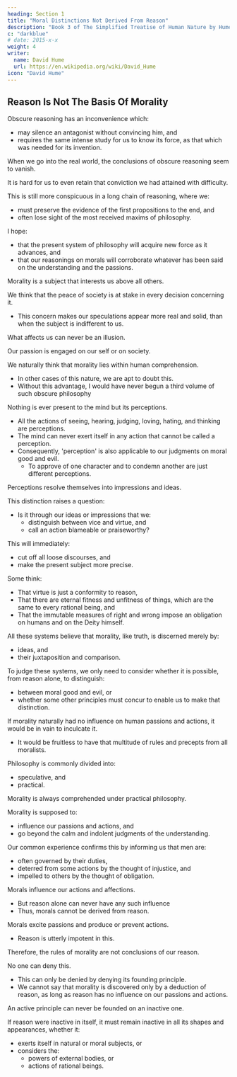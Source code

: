 ```yaml
---
heading: Section 1
title: "Moral Distinctions Not Derived From Reason"
description: "Book 3 of The Simplified Treatise of Human Nature by Hume"
c: "darkblue"
# date: 2015-x-x
weight: 4
writer:
  name: David Hume
  url: https://en.wikipedia.org/wiki/David_Hume
icon: "David Hume"
---
```


<!-- 
Part 1: Virtue And Vice In General

Section 1: Moral Distinctions Not Derived from Reason

     Reason Is Not The Basis Of Morality

     Why Reason Is Not The Basis Of Morality

     Moral Judgments

     Moral Judgments Are Not Based on Relations

Section 2: Moral Distinctions Derived From A Moral Sense

     Morality Is Based On Feeling

     Three Definitions Of The Word 'Nature'

Part 2: Justice And Injustice

Section 1: Moral Distinctions Not Derived from Reason

     The Virtuous Motive

     The Private and Public Interests Are Not The Motive To Justice Or Morality

     Party Interest Is Not The Motive To Justice Or Morality

     The Sense Of Justice Is Artificial, But Its Motive Or Moral Sense Is Natural

Section 2: The Origin Of Justice and Property

     Hume's Division of Labour

     The First And Original Principle Of Human Society

     Property and Justice

     The Social, Restrained Self-Interest

     The 'State Of Nature' And The Origin Of Justice And Property

Section 3: The Rules Which Determine Property

     The Stability of Possession

     Rules For The Stability Of Possession

     The Definition Of Possession

     The Influence Of Time On Possession

Section 4: Transference Of Property By Consent

Section 5: Promises

     Self-Interest

     The Obligation Of Promises Is An Invention For The Interest Of Society

Section 6: More Reflections On Justice And Injustice

     Arguments To Prove That Justice Is Artificial

Section 7: The Origin Of Government

     The Short-Sightedness Of Humans

     The Government As The Solution

     Advantages Of Government

Section 8: The Source Of Allegiance

     The Establishment Of Government

     Rebellion

Section 9: The Measures Of Allegiance

     Allegiance For Protection And Security

     Allegiance For The Public Interest

Section 10: The Objects Of Allegiance

     The First Source Of Authority: Long Possession

     The Second Source Of Authority: Present Possession

     The Third Source of Authority: Right Of Conquest

     The Fourth Source Of Authority: Right of Succession

     The Fifth Source of Authority: Positive Laws

Section 11: The Laws of Nations

     Nations As Persons

     Differet Moral Systems

Section 12: Chastity and Modesty

     The Difference Between Male And Female Anatomy

     Restraint On Women

Part 3: The Other Virtues and Vices

Section 1: The Origin Of The Natural Virtues And Vices

     Actions Themselves Are Not The Basis Of Morality

     Sympathy As The Basis Of Morals And Beauty

     Moral Sentiments

     Moral judgments Are Not Based On Relations

Section 2: The Greatness Of Mind

     Sympathy

Section 3: Goodness And Bevenolence

     Pride And Heroism

Section 4: Natural Abilities

     Natural Abilities

     Natural Abilities Are More Invariable, Moral Qualities Are More Variable

     The Esteem For Natural Abilities

     Our Sympathy For Pleasures (also in Book 2, Part 2, Section 5)

Appendix A

     Belief Is A Feeling

     Clarifications On The Self

Appendix B


Preface

This book is meant to be the foundation of my two other book series, The Simple Theory of Moral Sentiments and The Simple Wealth of Nations by Adam Smith, as the origins of Smith's ideas on the division of labor and sympathy have their origins in this work of David Hume, an original genius of the Scottish Enlightenment.

conflicts between the Israelis and Palestinians, Sunnis and Shia's, Economic Injustice, A new, man-made moral framework built around human nature that integrates feeling and reason, manifesting as promises and justice in a background of social, restrained self-interst for the sake of security, stability, and sustaianability, which in turn would lead to a happier existence for all. Bring back the importance of feeling or the human heart, which has been overshadowed by intellect or the human brain for so long. Through colonization and globalization, the Western educational system has uprooted traditional The educational system is If Hume scholars were able to counter Objectivism before it influenced Alan Greenspan, would the 2008 Financial Crisis have been less severe or would it have happened at all? Could they have saved billions in value from crashing and thousands of jobs from conditional surrender. Objected because it violates the justice system punishment. The nature of Hirohito is different from Hitler, was a fanatic who could not be reasoned with. Thus,to a moralist following Hume's system, the bombing of Hiroshima and Nagasaki are immoral acts.

Introduction

This book series simplifies David Hume's Treatise of Human Nature in order to make it more understandable for casual readers and easier to cite in presentations and academic papers for economists and students. Simplification was done by simplifying each paragraph into sentences in bullet form, without removing any important idea. Thus, the long sentence below:

“But a great part of all the different branches of our woollen manufacture, of our tanned leather, and of our hardware, are annually exported to other European countries without any bounty, and these are the manufactures which employ the greatest number of hands.”

is simplified as follows, without losing any of the original ideas:

    Most of our manufactures below employ the most hands, and are exported to other European countries without a bounty:
        woollen manufactures
        tanned leather
        hardware

Below are other notes on simplification:

    Words that Hume has written in all capital letters in the original work have been changed into italics
    Important phrases and ideas have been made bold
    Maxims established by Hume are in bold italics
    Statements by other authors are in gray text
    Maxims or important ideas by other authors are in bold gray text
    Some paragraphs have a heading in bold indicating the important general topic of the paragraph
    Latin paragraphs have been removed. As much as possible, latin phrases have been converted to their english equivalent, except for a priori and a fortiori, which have been italicized.
    Phrases such as “It is evident that..” have been removed, to imply that all statements come from obvious observation, unless otherwise stated.



Part 1: Virtue and Vice in General

Summary

According to Hume, Morality is not based on Reason. -->



## Reason Is Not The Basis Of Morality

Obscure reasoning has an inconvenience which:
- may silence an antagonist without convincing him, and
- requires the same intense study for us to know its force, as that which was needed for its invention.

When we go into the real world, the conclusions of obscure reasoning seem to vanish.

It is hard for us to even retain that conviction we had attained with difficulty.

This is still more conspicuous in a long chain of reasoning, where we:
- must preserve the evidence of the first propositions to the end, and
- often lose sight of the most received maxims of philosophy.

I hope:
- that the present system of philosophy will acquire new force as it advances, and
- that our reasonings on morals will corroborate whatever has been said on the understanding and the passions.

Morality is a subject that interests us above all others.

We think that the peace of society is at stake in every decision concerning it.
- This concern makes our speculations appear more real and solid, than when the subject is indifferent to us.

What affects us can never be an illusion.

Our passion is engaged on our self or on society.

We naturally think that morality lies within human comprehension.
- In other cases of this nature, we are apt to doubt this.
- Without this advantage, I would have never begun a third volume of such obscure philosophy

Nothing is ever present to the mind but its perceptions.
- All the actions of seeing, hearing, judging, loving, hating, and thinking are perceptions.
- The mind can never exert itself in any action that cannot be called a perception.
- Consequently, 'perception' is also applicable to our judgments on moral good and evil.
  - To approve of one character and to condemn another are just different perceptions.

Perceptions resolve themselves into impressions and ideas.

This distinction raises a question:
- Is it through our ideas or impressions that we:
  - distinguish between vice and virtue, and
  - call an action blameable or praiseworthy?

This will immediately:
- cut off all loose discourses, and
- make the present subject more precise.

Some think:
- That virtue is just a conformity to reason,
- That there are eternal fitness and unfitness of things, which are the same to every rational being, and
- That the immutable measures of right and wrong impose an obligation on humans and on the Deity himself.

All these systems believe that morality, like truth, is discerned merely by:
- ideas, and
- their juxtaposition and comparison.

To judge these systems, we only need to consider whether it is possible, from reason alone, to distinguish:
- between moral good and evil, or
- whether some other principles must concur to enable us to make that distinction.

If morality naturally had no influence on human passions and actions, it would be in vain to inculcate it.
- It would be fruitless to have that multitude of rules and precepts from all moralists.

Philosophy is commonly divided into:
- speculative, and
- practical.

Morality is always comprehended under practical philosophy.

Morality is supposed to:
- influence our passions and actions, and
- go beyond the calm and indolent judgments of the understanding.

Our common experience confirms this by informing us that men are:
- often governed by their duties,
- deterred from some actions by the thought of injustice, and
- impelled to others by the thought of obligation.

Morals influence our actions and affections.
- But reason alone can never have any such influence
- Thus, morals cannot be derived from reason.

Morals excite passions and produce or prevent actions.
- Reason is utterly impotent in this.

Therefore, the rules of morality are not conclusions of our reason.

No one can deny this.
- This can only be denied by denying its founding principle.
- We cannot say that morality is discovered only by a deduction of reason, as long as reason has no influence on our passions and actions.

An active principle can never be founded on an inactive one.

If reason were inactive in itself, it must remain inactive in all its shapes and appearances, whether it:
- exerts itself in natural or moral subjects, or
- considers the:
  - powers of external bodies, or
  - actions of rational beings.

